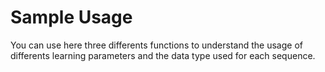Sample Usage
==========================

You can use here three differents functions to understand the usage of differents learning parameters and the data type used for each sequence.

